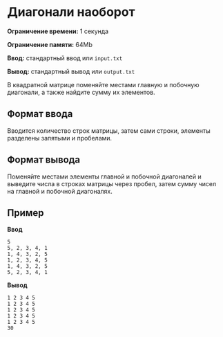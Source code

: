 # Диагонали наоборот

**Ограничение времени:** 1 секунда

**Ограничение памяти:** 64Mb

**Ввод:** стандартный ввод или `input.txt`

**Вывод:** стандартный вывод или `output.txt`

В квадратной матрице поменяйте местами главную и побочную диагонали, а также найдите сумму их элементов.

## Формат ввода

Вводится количество строк матрицы, затем сами строки, элементы разделены запятыми и пробелами.

## Формат вывода

Поменяйте местами элементы главной и побочной диагоналей и выведите числа в строках матрицы через пробел, затем сумму чисел на главной и побочной диагоналях.

## Пример

**Ввод**
```
5
5, 2, 3, 4, 1
1, 4, 3, 2, 5
1, 2, 3, 4, 5
1, 4, 3, 2, 5
5, 2, 3, 4, 1
```

**Вывод**
```
1 2 3 4 5
1 2 3 4 5
1 2 3 4 5
1 2 3 4 5
1 2 3 4 5
30
```